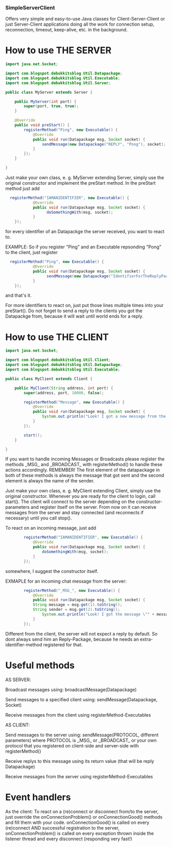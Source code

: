 ### SimpleServerClient ###
Offers very simple and easy-to-use Java classes for Client-Server-Client or just Server-Client applications doing all the work for connection setup, reconnection, timeout, keep-alive, etc. in the background.

# How to use THE SERVER
```java
import java.net.Socket;

import com.blogspot.debukkitsblog.Util.Datapackage;
import com.blogspot.debukkitsblog.Util.Executable;
import com.blogspot.debukkitsblog.Util.Server;

public class MyServer extends Server {

	public MyServer(int port) {
		super(port, true, true);
	}

	@Override
	public void preStart() {
		registerMethod("Ping", new Executable() {
			@Override
			public void run(Datapackage msg, Socket socket) {
				sendMessage(new Datapackage("REPLY", "Pong"), socket);
			}
		});
	}

}
```



Just make your own class, e. g. MyServer extending Server, simply use the original constructor and implement
the preStart method. In the preStart method just add
```java
  registerMethod("IAMANIDENTIFIER", new Executable() {
			@Override
			public void run(Datapackage msg, Socket socket) {
				  doSomethingWith(msg, socket);
			}
	});
```
for every identifier of an Datapackge the server received, you want to react to.

EXAMPLE: So if you register "Ping" and an Executable repsonding "Pong" to the client, just register
```java
  registerMethod("Ping", new Executable() {
			@Override
			public void run(Datapackage msg, Socket socket) {
				  sendMessage(new Datapackage("IdentifierForTheReplyPackage", "Pong"), socket);
			}
	});
```
and that's it.

For more identifiers to react on, just put those lines multiple times into your preStart(). Do not forget to send
a reply to the clients you got the Datapackge from, because it will wait until world ends for a reply.
	
# How to use THE CLIENT
```java
import java.net.Socket;

import com.blogspot.debukkitsblog.Util.Client;
import com.blogspot.debukkitsblog.Util.Datapackage;
import com.blogspot.debukkitsblog.Util.Executable;

public class MyClient extends Client {

	public MyClient(String address, int port) {
		super(address, port, 10000, false);

		registerMethod("Message", new Executable() {
			@Override
			public void run(Datapackage msg, Socket socket) {
				System.out.println("Look! I got a new message from the server: " + msg.get(1));
			}
		});

		start();
	}

}
```

If you want to handle incoming Messages or Broadcasts please register the methods \_MSG\_ and \_BROADCAST\_ with registerMethod()
to handle these actions accordingly. REMEMBER! The first element of the datapackage in both of these methods is always the
message that got sent and the second element is always the name of the sender.

Just make your own class, e. g. MyClient extending Client, simply use the original constructor.
Whenever you are ready for the client to login, call start(). The client will connect to the server
depending on the constructor-parameters and register itself on the server. From now on it can
receive messages from the server and stay connected (and reconnects if necessary) until you call stop().


To react on an incoming message, just add
```java
		registerMethod("IAMANIDENTIFIER", new Executable() {
			@Override
			public void run(Datapackage msg, Socket socket) {
				doSomethingWith(msg, socket);		
			}
		});
```
somewhere, I suggest the constructor itself.


EXMAPLE for an incoming chat message from the server:
```java
		registerMethod("_MSG_", new Executable() {
			@Override
			public void run(Datapackage msg, Socket socket) {
			String message = msg.get(1).toString();
			String sender = msg.get(2).toString();
				System.out.println("Look! I got the message \"" + message + "\" from " + sender);				
			}
		});
```

Different from the client, the server will not expect a reply by default. So dont always send him an Reply-Package, because he
needs an extra-identifier-method registered for that.


# Useful methods
AS SERVER:

  Broadcast messages using: broadcastMessage(Datapackage)
  
  Send messages to a specified client using: sendMessage(Datapackage, Socket)
  
  Receive messages from the client using registerMethod-Executables
  
AS CLIENT:

  Send messages to the server using: sendMessage(PROTOCOL, different parameters) where PROTOCOL is \_MSG\_ or \_BROADCAST\_ or your own protocol that you registered on client-side and server-side with registerMethod()
  
  Receive replys to this message using its return value (that will be reply Datapackage)
  
  Receive messages from the server using registerMethod-Executables


# Event handlers
As the client: To react on a (re)connect or disconnect from/to the server,
just override the onConnectionProblem() or onConnectionGood() methods and fill them with your code.
onConnectionGood() is called on every (re)connect AND successful registration to the server,
onConnectionProblem() is called on every exception thrown inside the listener thread and every disconnect (responding very fast!)
